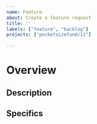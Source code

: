 ```yaml
---
name: Feature
about: Create a feature request
title: ''
labels: ["feature", "backlog"]
projects: ["pocketsizefund/11"]

---
```


# Overview

## Description

<!-- Write a few sentences for context for new proposed behavior and benefits. -->

## Specifics

<!-- Provide bullet point details with code changes and work proposal. -->